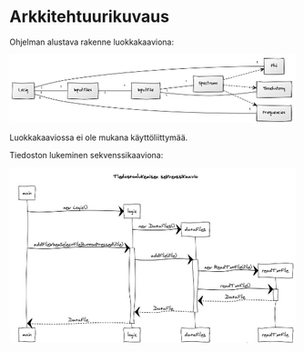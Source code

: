 # Arkkitehtuurikuvaus

Ohjelman alustava rakenne luokkakaaviona:

<img src="https://github.com/Robustic/ot-harjoitustyo/blob/master/dokumentointi/kuvat/Architecture.png" width="975">

Luokkakaaviossa ei ole mukana käyttöliittymää.

Tiedoston lukeminen sekvenssikaaviona:

<img src="https://github.com/Robustic/ot-harjoitustyo/blob/master/dokumentointi/kuvat/Sekvenssikaavio_tiedostonluku.png" width="947">
